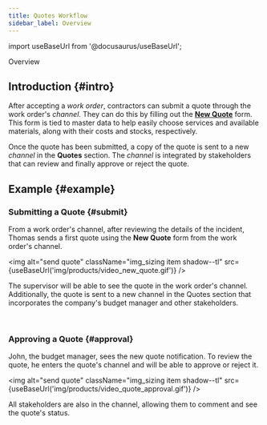 ```yaml
---
title: Quotes Workflow
sidebar_label: Overview
---
```


import useBaseUrl from '@docusaurus/useBaseUrl'; 

<span className="hero__title">Overview</span>
<br/>

## Introduction {#intro}

After accepting a _work order_, contractors can submit a quote through the work order's _channel_. They can do this by filling out the [**New Quote**](/docs/products/workflows/budget_management/overview) form. This form is tied to master data to help easily choose services and available materials, along with their costs and stocks, respectively.

Once the quote has been submitted, a copy of the quote is sent to a new _channel_ in the **Quotes** section. The _channel_ is integrated by stakeholders that can review and finally approve or reject the quote.

## Example {#example}

### Submitting a Quote {#submit}

<div className="alert alert--primary">

From a work order's channel, after reviewing the details of the incident, Thomas sends a first quote using the **New Quote** form from the work order's channel. 

<img alt="send quote" className="img_sizing item shadow--tl" src={useBaseUrl('img/products/video_new_quote.gif')} />
<br/>

The supervisor will be able to see the quote in the work order's channel. Additionally, the quote is sent to a new channel in the Quotes section that incorporates the company's budget manager and other stakeholders.

</div>
<br/>



### Approving a Quote {#approval}

<div className="alert alert--primary">

John, the budget manager, sees the new quote notification. To review the quote, he enters the quote's channel and will be able to approve or reject it.

<img alt="send quote" className="img_sizing item shadow--tl" src={useBaseUrl('img/products/video_quote_approval.gif')} />
<br/>

All stakeholders are also in the channel, allowing them to comment and see the quote's status.

</div>
<br/>